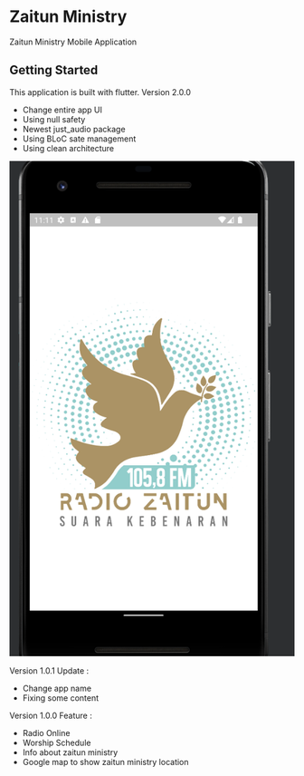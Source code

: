 # Zaitun Ministry

Zaitun Ministry Mobile Application

## Getting Started
This application is built with flutter.
Version 2.0.0
- Change entire app UI
- Using null safety
- Newest just_audio package
- Using BLoC sate management
- Using clean architecture

![alt text](https://github.com/JoelMarpaung/zaitun_ministry/blob/main/screenshots/1.png)

Version 1.0.1
Update :
- Change app name
- Fixing some content

Version 1.0.0
Feature :
- Radio Online
- Worship Schedule
- Info about zaitun ministry
- Google map to show zaitun ministry location

